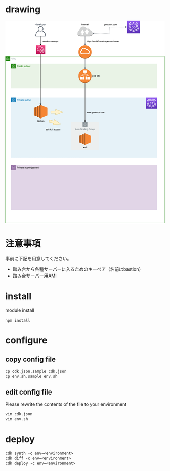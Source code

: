 # drawing
![aaa](https://github.com/Gen-Arch/aws-drawing/blob/master/master.png)

# 注意事項
事前に下記を用意してください。
- 踏み台から各種サーバーに入るためのキーペア（名前はbastion）
- 踏み台サーバー用AMI

# install
module install
```
npm install
```

# configure
## copy config file
```
cp cdk.json.sample cdk.json
cp env.sh.sample env.sh
```

## edit config file
Please rewrite the contents of the file to your environment
```
vim cdk.json
vim env.sh
```

# deploy
```
cdk synth -c env=<environment>
cdk diff -c env=<environment>
cdk deploy -c env=<environment>
```
